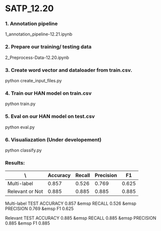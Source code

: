 # SATP_12.20

### 1. Annotation pipeline

1_annotation_pipeline-12.21.ipynb

### 2. Prepare our training/ testing data

2_Preprocess-Data-12.20.ipynb

### 3. Create word vector and dataloader from train.csv.
python create_input_files.py

### 4. Train our HAN model on train.csv
python train.py

### 5. Eval on our HAN model on test.csv
python eval.py

### 6. Visualiazation (Under developement)
python classify.py


### Results:

\ | Accuracy  | Recall   | Precision | F1
---| ------------- | ------------- | ------------- | -------------
Multi-label  | 0.857  | 0.526  | 0.769 | 0.625
Relevant or Not  |  0.885  | 0.885  | 0.885  | 0.885

Multi-label TEST ACCURACY 	 0.857 &emsp RECALL 0.526 &emsp PRECISION 0.769 &emsp F1 0.625

Relevant TEST ACCURACY 	 0.885 &emsp RECALL 0.885 &emsp PRECISION 0.885 &emsp F1 0.885
